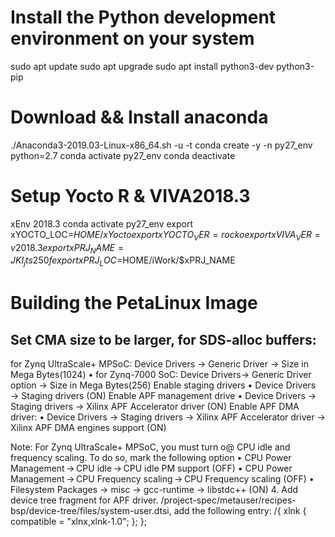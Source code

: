 
# Install the Python development environment on your system
sudo apt update
sudo apt upgrade
sudo apt install python3-dev python3-pip

# Download && Install anaconda
./Anaconda3-2019.03-Linux-x86_64.sh -u -t
conda create -y -n py27_env python=2.7
conda activate py27_env
conda deactivate

# Setup Yocto R & VIVA2018.3
xEnv 2018.3
conda activate py27_env
export xYOCTO_LOC=$HOME/xYocto
export xYOCTO_VER=rocko
export xVIVA_VER=v2018.3
export xPRJ_NAME=JKI_jts250f
export xPRJ_LOC=$HOME/iWork/$xPRJ_NAME

# Building the PetaLinux Image
## Set CMA size to be larger, for SDS-alloc buffers:
for Zynq UltraScale+ MPSoC: Device Drivers -> Generic Driver -> Size in Mega Bytes(1024)
• for Zynq-7000 SoC: Device Drivers→ Generic Driver option → Size in Mega Bytes(256)
Enable staging drivers
• Device Drivers → Staging drivers (ON)
Enable APF management drive
• Device Drivers → Staging drivers → Xilinx APF Accelerator driver (ON)
Enable APF DMA driver:
• Device Drivers → Staging drivers → Xilinx APF Accelerator driver → Xilinx APF DMA
engines support (ON)

Note:
For Zynq UltraScale+ MPSoC, you must turn o@ CPU idle and frequency scaling. To do so, mark the
following option
• CPU Power Management → CPU idle → CPU idle PM support (OFF)
• CPU Power Management → CPU Frequency scaling → CPU Frequency scaling (OFF)
• Filesystem Packages -> misc -> gcc-runtime -> libstdc++ (ON)
4. Add device tree fragment for APF driver. 
/project-spec/metauser/recipes-bsp/device-tree/files/system-user.dtsi, add the following
entry:
/{
   xlnk {
       compatible = "xlnx,xlnk-1.0";
   };
};
